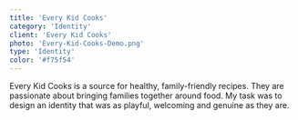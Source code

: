 ```yaml
---
title: 'Every Kid Cooks'
category: 'Identity'
client: 'Every Kid Cooks'
photo: 'Every-Kid-Cooks-Demo.png'
type: 'Identity'
color: '#f75f54'
---
```


Every Kid Cooks is a source for healthy, family-friendly recipes. They are passionate about bringing families together around food. My task was to design an identity that was as playful, welcoming and genuine as they are.
